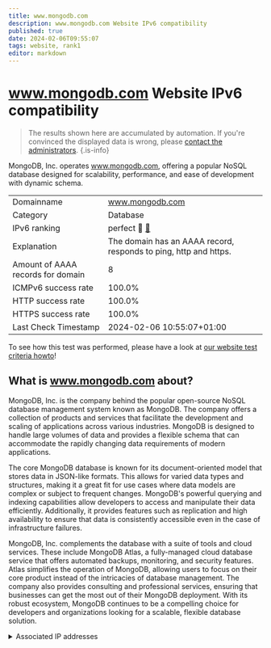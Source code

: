 ```yaml
---
title: www.mongodb.com
description: www.mongodb.com Website IPv6 compatibility
published: true
date: 2024-02-06T09:55:07
tags: website, rank1
editor: markdown
---
```


# www.mongodb.com Website IPv6 compatibility

> The results shown here are accumulated by automation. If you're convinced the displayed data is wrong, please [contact the administrators](/howto/chat). 
{.is-info}

MongoDB, Inc. operates www.mongodb.com, offering a popular NoSQL database designed for scalability, performance, and ease of development with dynamic schema.


|   |   |
| - | - |
| Domainname | www.mongodb.com
| Category | Database |
| IPv6 ranking | perfect :1st_place_medal: [🔗](/howto/ranking) |
| Explanation | The domain has an AAAA record, responds to ping, http and https. |
| Amount of AAAA records for domain | 8 |
| ICMPv6 success rate | 100.0%|
| HTTP success rate | 100.0% |
| HTTPS success rate | 100.0% |
| Last Check Timestamp | 2024-02-06 10:55:07+01:00 |

To see how this test was performed, please have a look at [our website test criteria howto](/howto/testcriteria/website)!


## What is www.mongodb.com about?
MongoDB, Inc. is the company behind the popular open-source NoSQL database management system known as MongoDB. The company offers a collection of products and services that facilitate the development and scaling of applications across various industries. MongoDB is designed to handle large volumes of data and provides a flexible schema that can accommodate the rapidly changing data requirements of modern applications.

The core MongoDB database is known for its document-oriented model that stores data in JSON-like formats. This allows for varied data types and structures, making it a great fit for use cases where data models are complex or subject to frequent changes. MongoDB's powerful querying and indexing capabilities allow developers to access and manipulate their data efficiently. Additionally, it provides features such as replication and high availability to ensure that data is consistently accessible even in the case of infrastructure failures.

MongoDB, Inc. complements the database with a suite of tools and cloud services. These include MongoDB Atlas, a fully-managed cloud database service that offers automated backups, monitoring, and security features. Atlas simplifies the operation of MongoDB, allowing users to focus on their core product instead of the intricacies of database management. The company also provides consulting and professional services, ensuring that businesses can get the most out of their MongoDB deployment. With its robust ecosystem, MongoDB continues to be a compelling choice for developers and organizations looking for a scalable, flexible database solution.



<details>
<summary>Associated IP addresses</summary>

2600:9000:2490:2600:7:7859:3840:93a1

2600:9000:2490:3a00:7:7859:3840:93a1

2600:9000:2490:4400:7:7859:3840:93a1

2600:9000:2490:6000:7:7859:3840:93a1

2600:9000:2490:7000:7:7859:3840:93a1

2600:9000:2490:9000:7:7859:3840:93a1

2600:9000:2490:d200:7:7859:3840:93a1

2600:9000:2490:f000:7:7859:3840:93a1

</details>
